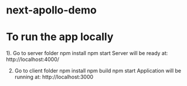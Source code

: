 # next-apollo-demo

# To run the app locally


1). Go to server folder
    npm install
    npm start
    Server will be ready at: http://localhost:4000/ 
    
2) Go to client folder
     npm install
     npm build
     npm start
    Application will be running at: http://localhost:3000  
    
   
 
